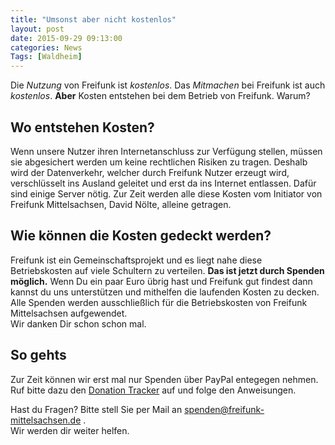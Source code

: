 ```yaml
---
title: "Umsonst aber nicht kostenlos"
layout: post
date: 2015-09-29 09:13:00
categories: News
Tags: [Waldheim]
---
```

Die _Nutzung_ von Freifunk ist _kostenlos_. Das _Mitmachen_ bei Freifunk ist auch _kostenlos_.
**Aber** Kosten entstehen bei dem Betrieb von Freifunk. Warum?

## Wo entstehen Kosten?

Wenn unsere Nutzer ihren Internetanschluss zur Verfügung stellen, müssen sie abgesichert
werden um keine rechtlichen Risiken zu tragen. Deshalb wird der Datenverkehr, welcher
durch Freifunk Nutzer erzeugt wird, verschlüsselt ins Ausland geleitet und erst da ins Internet entlassen.
Dafür sind einige Server nötig.
Zur Zeit werden alle diese Kosten vom Initiator von Freifunk Mittelsachsen, David Nölte, alleine getragen.

## Wie können die Kosten gedeckt werden?

Freifunk ist ein Gemeinschaftsprojekt und es liegt nahe diese Betriebskosten auf viele Schultern zu verteilen.
**Das ist jetzt durch Spenden möglich.**
Wenn Du ein paar Euro übrig hast und Freifunk gut findest dann kannst du uns unterstützen und mithelfen die laufenden Kosten zu decken. Alle Spenden werden ausschließlich für die Betriebskosten von Freifunk Mittelsachsen aufgewendet.<br>
Wir danken Dir schon schon mal.

## So gehts
Zur Zeit können wir erst mal nur Spenden über PayPal entegegen nehmen. <br>
Ruf bitte dazu den [Donation Tracker](http://www.donation-tracker.com/u/ffmisax) auf und folge den Anweisungen.

Hast du Fragen? Bitte stell Sie per Mail an [spenden@freifunk-mittelsachsen.de](mailto:spenden@freifunk-mittelsachsen.de) . <br>
Wir werden dir weiter helfen.
